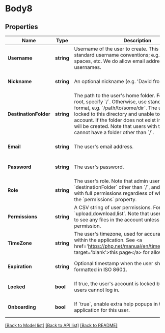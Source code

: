 # Body8

## Properties
Name | Type | Description | Notes
------------ | ------------- | ------------- | -------------
**Username** | **string** | Username of the user to create. This should follow standard username conventions; e.g. all lowercase, no spaces, etc. We do allow email addresses as usernames. | [optional] [default to null]
**Nickname** | **string** | An optional nickname (e.g. &#x27;David from Sales&#x27;). | [optional] [default to null]
**DestinationFolder** | **string** | The path to the user&#x27;s home folder. For the account root, specify &#x60;/&#x60;. Otherwise, use standard Unix path format, e.g. &#x60;/path/to/some/dir&#x60;. The user will be locked to this directory and unable to move &#x27;up&#x27; in the account. If the folder does not exist in the account, it will be created. Note that users with the role &#x60;admin&#x60; cannot have a folder other than &#x60;/&#x60;. | [optional] [default to null]
**Email** | **string** | The user&#x27;s email address. | [optional] [default to null]
**Password** | **string** | The user&#x27;s password. | [optional] [default to null]
**Role** | **string** | The user&#x27;s role. Note that admin users cannot have a &#x60;destinationFolder&#x60; other than &#x60;/&#x60;, and will be setup with full permissions regardless of what you specify in the &#x60;permissions&#x60; property. | [optional] [default to null]
**Permissions** | **string** | A CSV string of user permissions. For example: &#x60;upload,download,list&#x60;. Note that users will be unable to see any files in the account unless you include &#x60;list&#x60; permission.   | [optional] [default to null]
**TimeZone** | **string** | The user&#x27;s timezone, used for accurate time display within the application. See &lt;a href&#x3D;&#x27;https://php.net/manual/en/timezones.php&#x27; target&#x3D;&#x27;blank&#x27;&gt;this page&lt;/a&gt; for allowed values.  | [optional] [default to null]
**Expiration** | **string** | Optional timestamp when the user should expire, formatted in ISO 8601. | [optional] [default to null]
**Locked** | **bool** | If true, the user&#x27;s account is locked by default. Locked users cannot log in. | [optional] [default to false]
**Onboarding** | **bool** | If &#x60;true&#x60;, enable extra help popups in the web application for this user. | [optional] [default to false]

[[Back to Model list]](../README.md#documentation-for-models) [[Back to API list]](../README.md#documentation-for-api-endpoints) [[Back to README]](../README.md)

